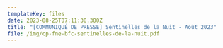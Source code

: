 ```yaml
---
templateKey: files
date: 2023-08-25T07:11:30.300Z
title: "[COMMUNIQUÉ DE PRESSE] Sentinelles de la Nuit - Août 2023"
file: /img/cp-fne-bfc-sentinelles-de-la-nuit.pdf
---
```

